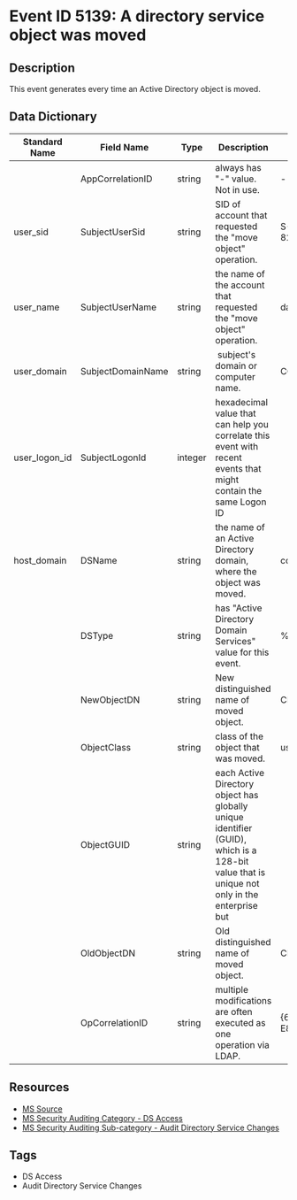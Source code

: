 # Event ID 5139: A directory service object was moved

## Description
This event generates every time an Active Directory object is moved.

## Data Dictionary
|Standard Name|Field Name|Type|Description|Sample Value|
|---|---|---|---|---|
||AppCorrelationID|string|always has "-" value. Not in use.|-|
|user_sid|SubjectUserSid|string|SID of account that requested the "move object" operation.|S-1-5-21-3457937927-2839227994-823803824-1104|
|user_name|SubjectUserName|string|the name of the account that requested the "move object" operation.|dadmin|
|user_domain|SubjectDomainName|string| subject's domain or computer name.|CONTOSO|
|user_logon_id|SubjectLogonId|integer|hexadecimal value that can help you correlate this event with recent events that might contain the same Logon ID||
|host_domain|DSName|string|the name of an Active Directory domain, where the object was moved.|contoso.local|
||DSType|string|has "Active Directory Domain Services" value for this event.|%%14676|
||NewObjectDN|string|New distinguished name of moved object.|CN=NewUser,CN=Users,DC=contoso,DC=local|
||ObjectClass|string|class of the object that was moved.|user|
||ObjectGUID|string|each Active Directory object has globally unique identifier (GUID), which is a 128-bit value that is unique not only in the enterprise but||
||OldObjectDN|string|Old distinguished name of moved object.|CN=NewUser,CN=Builtin,DC=contoso,DC=local|
||OpCorrelationID|string|multiple modifications are often executed as one operation via LDAP.|{67A42C05-A70D-4348-AF19-E883CB1FCA9C}|

## Resources
* [MS Source](https://github.com/MicrosoftDocs/windows-itpro-docs/blob/master/windows/security/threat-protection/auditing/event-5139.md)
* [MS Security Auditing Category - DS Access](https://docs.microsoft.com/en-us/windows/security/threat-protection/auditing/advanced-security-audit-policy-settings#ds-access)
* [MS Security Auditing Sub-category - Audit Directory Service Changes](https://github.com/MicrosoftDocs/windows-itpro-docs/tree/master/windows/security/threat-protection/auditing/audit-directory-service-changes.md)

## Tags
* DS Access
* Audit Directory Service Changes